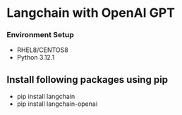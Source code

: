 # Langchain with OpenAI GPT

### Environment Setup
- RHEL8/CENTOS8
- Python 3.12.1

## Install following packages using pip
- pip install langchain
- pip install langchain-openai 
